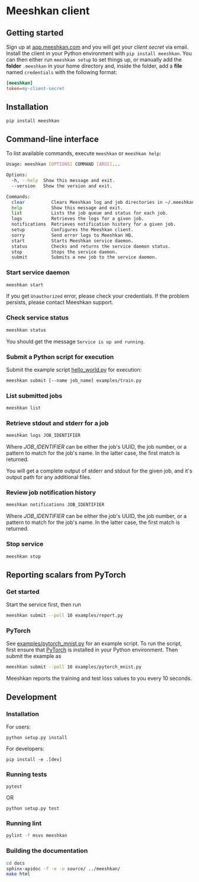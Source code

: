 # Meeshkan client

## Getting started
Sign up at [app.meeshkan.com](https://app.meeshkan.com) and you will get your _client secret_ via email.
Install the client in your Python environment with `pip install meeshkan`. You can then either run `meeshkan setup` to set things up, or manually add the **folder** `.meeshkan` in your home directory and, inside the folder, add a **file** named `credentials` with the following format:
```ini
[meeshkan]
token=my-client-secret
```

## Installation
```bash
pip install meeshkan
```

## Command-line interface
To list available commands, execute `meeshkan` or `meeshkan help`:
```bash
Usage: meeshkan [OPTIONS] COMMAND [ARGS]...

Options:
  -h, --help  Show this message and exit.
  --version   Show the version and exit.

Commands:
  clear          Clears Meeshkan log and job directories in ~/.meeshkan.
  help           Show this message and exit.
  list           Lists the job queue and status for each job.
  logs           Retrieves the logs for a given job.
  notifications  Retrieves notification history for a given job.
  setup          Configures the Meeshkan client.
  sorry          Send error logs to Meeshkan HQ.
  start          Starts Meeshkan service daemon.
  status         Checks and returns the service daemon status.
  stop           Stops the service daemon.
  submit         Submits a new job to the service daemon.

```

### Start service daemon
```bash
meeshkan start
```
If you get `Unauthorized` error, please check your credentials. If the problem persists, please contact Meeshkan support.

### Check service status
```bash
meeshkan status
```
You should get the message `Service is up and running`.

### Submit a Python script for execution
Submit the example script [hello_world.py](./examples/hello_world.py) for execution:
```bash
meeshkan submit [--name job_name] examples/train.py
```

### List submitted jobs
```bash
meeshkan list
```

### Retrieve stdout and stderr for a job
```bash
meeshkan logs JOB_IDENTIFIER
```
Where *JOB_IDENTIFIER* can be either the job's UUID, the job number, or a pattern to match for the job's name.
In the latter case, the first match is returned.

You will get a complete output of stderr and stdout for the given job, and it's output path for any additional files.

### Review job notification history
```bash
meeshkan notifications JOB_IDENTIFIER
```
Where *JOB_IDENTIFIER* can be either the job's UUID, the job number, or a pattern to match for the job's name.
In the latter case, the first match is returned.


### Stop service
```bash
meeshkan stop
```

## Reporting scalars from PyTorch

### Get started
Start the service first, then run
``` bash
meeshkan submit --poll 10 examples/report.py
```

### PyTorch
See [examples/pytorch_mnist.py](./examples/pytorch_mnist.py) for an example script. To run the script,
first ensure that [PyTorch](https://pytorch.org/) is installed in your Python environment. Then submit the example as
 ```bash
meeshkan submit --poll 10 examples/pytorch_mnist.py
```
Meeshkan reports the training and test loss values to you every 10 seconds.


## Development

### Installation
For users:
```{bash}
python setup.py install
```

For developers:
```{bash}
pip install -e .[dev]
```

### Running tests
```{bash}
pytest
```

OR

```{bash}
python setup.py test
```

### Running lint
```bash
pylint -f msvs meeshkan
```

### Building the documentation
```bash
cd docs
sphinx-apidoc -f -e -o source/ ../meeshkan/
make html
```